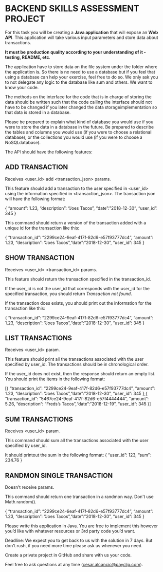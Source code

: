 # BACKEND SKILLS ASSESSMENT PROJECT

For this task you will be creating a **Java application** that will expose an **Web API**. This application will take various input parameters and store data about transactions.

**It must be production quality according to your understanding of it - testing, README, etc.**

The application have to store data on the file system under the folder where the application is. So there is no need to use a database but if you feel that using a database can help your exercise, feel free to do so. We only ask you to not delegate any logic to the database like sum and others. We want to know your code.

The methods on the interface for the code that is in charge of storing the data should be written such that the code calling the interface should not have to be changed if you later changed the data storageimplementation so that data is stored in a database.

Please be prepared to explain what kind of database you would use if you were to store the data in a database in the future.  Be prepared to describe the tables and columns you would use (if you were to choose a relational database), or the collections you would use (if you were to choose a NoSQLdatabase).

The API should have the following features:

## ADD TRANSACTION
Receives <user_id> add <transaction_json> params.

This feature should add a transaction to the user specified in <user_id> using the information specified in <transaction_json>.  The transaction json will have the following format:

{ “amount”: 1.23, “description”: “Joes Tacos”, “date”:”2018-12-30”, “user_id”: 345 }

This command should return a version of the transaction added with a unique id for the transaction like this:

{ “transaction_id”: “2299ce24-9eaf-417f-82d6-e57f93777dc4”, “amount”: 1.23, “description”: “Joes Tacos”,“date”:”2018-12-30”, “user_id”: 345 }

## SHOW TRANSACTION
Receives <user_id> <transaction_id> params.

This feature should return the transaction specified in the transaction_id. 

If the user_id is not the user_id that corresponds with the user_id for the specified transaction,  you should return _Transaction not found_. 

If the transaction does exists, you should print out the information for the transaction like this:

{ “transaction_id”: “2299ce24-9eaf-417f-82d6-e57f93777dc4”, “amount”: 1.23, “description”: “Joes Tacos”,“date”:”2018-12-30”, “user_id”: 345 }

## LIST TRANSACTIONS
Receives <user_id> param.

This feature should print all the transactions associated with the user specified by user_id. The transactions should be in chronological order.

If the user_id does not exist, then the response should return an empty list. You should print the items in the following format:

[{ “transaction_id”: “2299ce24-9eaf-417f-82d6-e57f93777dc4”, “amount”: 1.23, “description”: “Joes Tacos”,“date”:”2018-12-30”, “user_id”: 345 },{ “transaction_id”: “5467ce24-9eaf-417f-82d6-e57f4444444”, “amount”: 5.26, “description”: “Freds’s Tacos”,“date”:”2018-12-19”, “user_id”: 345 }]

## SUM TRANSACTIONS
Receives <user_id> param.

This command should sum all the transactions associated with the user specified by user_id. 

It should printout the sum in the following format: 
{ “user_id”: 123, “sum”: 234.76 }

## RANDMON SINGLE TRANSACTION
Doesn't receive params.

This command should return one transaction in a randmon way. Don't use Math.random().

{ “transaction_id”: “2299ce24-9eaf-417f-82d6-e57f93777dc4”, “amount”: 1.23, “description”: “Joes Tacos”,“date”:”2018-12-30”, “user_id”: 345 }

Please write this application in Java. You are free to implement this however you’d like with whatever resources or 3rd party code you’d want. 

Deadline: We expect you to get back to us with the solution in 7 days. But don't rush, if you need more time please ask us whenever you need.

Create a private project in GitHub and share with us your code.

Feel free to ask questions at any time (cesar.alcancio@payclip.com). 
